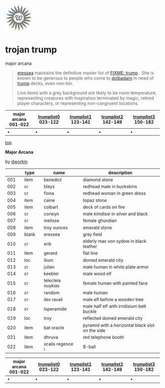 ![wsun](assets/wsun.gif)

# trojan trump

 major arcana
>
>    [eressea](eressea.md)  maintains the definitive master list of  [FIXME: trump](trump.md) . She is known to be generous to people who come to  [dolbadarn](dolbadarn.md)  in need of  [trump](trump.md)  decks, even non-kin. 
>
>   Line items with a grey background are likely to be room temperature, representing creatures with Inspiration terminated by magic, retired player characters, or representing non-congruent locations. 

| major arcana 001-022  |  [trumplist0](trumplist0.md) 023-122  |  [trumplist1](trumplist1.md) 123-141  |  [trumplist2](trumplist2.md) 142-149  |  [trumplist3](trumplist3.md) 150-182  | 
| --------------------- | ------------------------------------- | ------------------------------------- | ------------------------------------- | ------------------------------------- | 
| •                     | •                                     | •                                     | •                                     | •                                     | 

 [top](#top) 

  **Major Arcana**

 by  [dworkin](dworkin.md) 

|       |   |  type   |   |  name               |   |  description                                       | 
| ----- | - | ------- | - | ------------------- | - | -------------------------------------------------- | 
|  001  |   |  item   |   |  benedict           |   |  diamond stone                                     | 
|  002  |   |  cr     |   |  bleys              |   |  redhead male in buckskins                         | 
|  003  |   |  cr     |   |  fiona              |   |  redhead woman in green dress                      | 
|  004  |   |  item   |   |  caine              |   |  topaz stone                                       | 
|  005  |   |  item   |   |  colbart            |   |  deck of cards on fire                             | 
|  006  |   |  cr     |   |  corwyn             |   |  male kimdissi in silver and black                 | 
|  007  |   |  cr     |   |  melisse            |   |  female ghundian                                   | 
|  008  |   |  item   |   |  troy ounces        |   |  emerald stone                                     | 
|  009  |   |  blank  |   |  eressea            |   |  grey field                                        | 
|  010  |   |  cr     |   |  erik               |   |  elderly max von sydow in black leather            | 
|  011  |   |  item   |   |  gerard             |   |  flat line                                         | 
|  012  |   |  loc    |   |  ilium              |   |  domed emerald city                                | 
|  013  |   |  cr     |   |  julian             |   |  male human in white plate armor                   | 
|  014  |   |  cr     |   |  keebler            |   |  male wood elf                                     | 
|  015  |   |  cr     |   |  telecleia ouykias  |   |  female human with painted face                    | 
|  016  |   |  cr     |   |  random             |   |  male human                                        | 
|  017  |   |  cr     |   |  ilex ravali        |   |  male elf before a wooden tree                     | 
|  018  |   |  cr     |   |  loperamide         |   |  male half elf with irridisium belt buckle         | 
|  019  |   |  loc    |   |  troy               |   |  reflected domed emerald city                      | 
|  020  |   |  item   |   |  bat oracle         |   |  pyramid with a horizontal black slot on the side  | 
|  021  |   |  item   |   |  dhruva             |   |  red telephone booth                               | 
|  022  |   |  item   |   |  xcalis regence i   |   |  8-ball                                            | 

| major arcana 001-022  |  [trumplist0](trumplist0.md) 023-122  |  [trumplist1](trumplist1.md) 123-141  |  [trumplist2](trumplist2.md) 142-149  |  [trumplist3](trumplist3.md) 150-182  | 
| --------------------- | ------------------------------------- | ------------------------------------- | ------------------------------------- | ------------------------------------- | 
| •                     | •                                     | •                                     | •                                     | •                                     | 

 